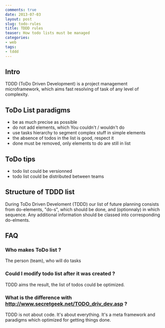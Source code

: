 ```yaml
--- 
comments: true 
date: 2013-07-03
layout: post 
slug: todo-rules
title: TDDD rules
teaser: How todo lists must be managed
categories: 
- web 
tags: 
- tddd
---
```


## Intro

TDDD (ToDo Driven Development) is a project management microframework, which aims fast resolving of task of any level of complexity.

## ToDo List paradigms

* be as much precise as possible
* do not add elements, which You couldn't / wouldn't do
 * use tasks hierarchy to segment complex stuff in simple elements
* the absence of todos in the list is good, respect it
* done must be removed, only elements to do are still in list

## ToDo tips

* todo list could be versionned
* todo list could be distributed between teams

## Structure of TDDD list

During ToDo Driven Develoment (TDDD) our list of future planning consists from do-elements, "do-s", which should be done, and (optionnaly) in which sequence. Any additional information should be classed into corresponding do-elments.

## FAQ

### Who makes ToDo list ?

The person (team), who will do tasks

### Could I modify todo list after it was created ?

TDDD aims the result, the list of todos could be optimized.

### What is the difference with http://www.secretgeek.net/TODO_driv_dev.asp ?

TDDD is not about code. It's about everything. It's a meta framework and paradigms which optimized for getting things done.
